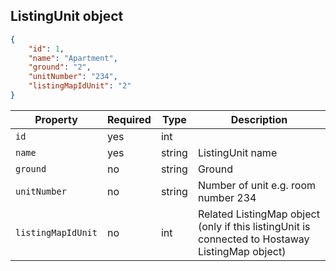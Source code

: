 ## ListingUnit object

```json
{
    "id": 1,
    "name": "Apartment",
    "ground": "2",
    "unitNumber": "234",
    "listingMapIdUnit": "2"
}
```

Property | Required | Type | Description
-------- | -------- | ---- | ----------- 
`id` | yes | int | 
`name` | yes | string | ListingUnit name
`ground` | no | string | Ground
`unitNumber` | no | string |  Number of unit e.g. room number 234 
`listingMapIdUnit` | no | int | Related ListingMap object (only if this listingUnit is connected to Hostaway ListingMap object)
